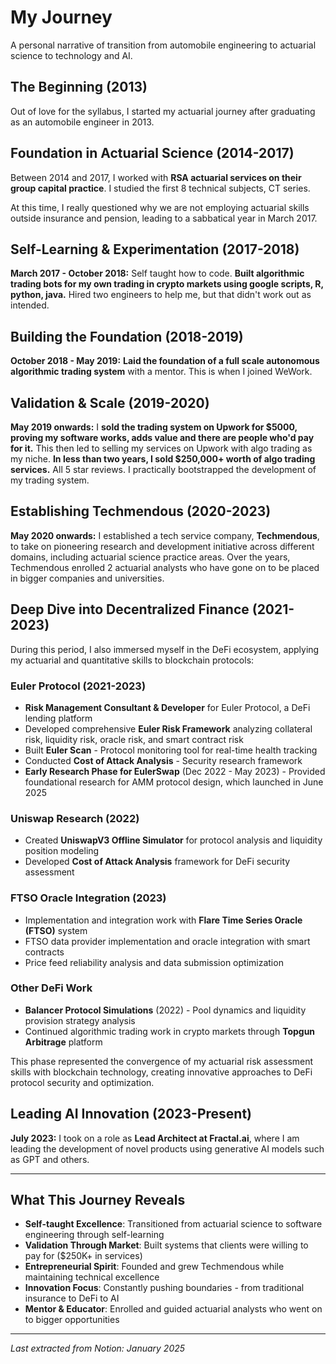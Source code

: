 # My Journey

A personal narrative of transition from automobile engineering to actuarial science to technology and AI.

## The Beginning (2013)

Out of love for the syllabus, I started my actuarial journey after graduating as an automobile engineer in 2013.

## Foundation in Actuarial Science (2014-2017)

Between 2014 and 2017, I worked with **RSA actuarial services on their group capital practice**. I studied the first 8 technical subjects, CT series.

At this time, I really questioned why we are not employing actuarial skills outside insurance and pension, leading to a sabbatical year in March 2017.

## Self-Learning & Experimentation (2017-2018)

**March 2017 - October 2018:** Self taught how to code. **Built algorithmic trading bots for my own trading in crypto markets using google scripts, R, python, java.** Hired two engineers to help me, but that didn't work out as intended.

## Building the Foundation (2018-2019)

**October 2018 - May 2019:** **Laid the foundation of a full scale autonomous algorithmic trading system** with a mentor. This is when I joined WeWork.

## Validation & Scale (2019-2020)

**May 2019 onwards:** I **sold the trading system on Upwork for $5000, proving my software works, adds value and there are people who'd pay for it.** This then led to selling my services on Upwork with algo trading as my niche. **In less than two years, I sold $250,000+ worth of algo trading services.** All 5 star reviews. I practically bootstrapped the development of my trading system.

## Establishing Techmendous (2020-2023)

**May 2020 onwards:** I established a tech service company, **Techmendous**, to take on pioneering research and development initiative across different domains, including actuarial science practice areas. Over the years, Techmendous enrolled 2 actuarial analysts who have gone on to be placed in bigger companies and universities.

## Deep Dive into Decentralized Finance (2021-2023)

During this period, I also immersed myself in the DeFi ecosystem, applying my actuarial and quantitative skills to blockchain protocols:

### Euler Protocol (2021-2023)
- **Risk Management Consultant & Developer** for Euler Protocol, a DeFi lending platform
- Developed comprehensive **Euler Risk Framework** analyzing collateral risk, liquidity risk, oracle risk, and smart contract risk
- Built **Euler Scan** - Protocol monitoring tool for real-time health tracking
- Conducted **Cost of Attack Analysis** - Security research framework
- **Early Research Phase for EulerSwap** (Dec 2022 - May 2023) - Provided foundational research for AMM protocol design, which launched in June 2025

### Uniswap Research (2022)
- Created **UniswapV3 Offline Simulator** for protocol analysis and liquidity position modeling
- Developed **Cost of Attack Analysis** framework for DeFi security assessment


### FTSO Oracle Integration (2023)
- Implementation and integration work with **Flare Time Series Oracle (FTSO)** system
- FTSO data provider implementation and oracle integration with smart contracts
- Price feed reliability analysis and data submission optimization

### Other DeFi Work
- **Balancer Protocol Simulations** (2022) - Pool dynamics and liquidity provision strategy analysis
- Continued algorithmic trading work in crypto markets through **Topgun Arbitrage** platform

This phase represented the convergence of my actuarial risk assessment skills with blockchain technology, creating innovative approaches to DeFi protocol security and optimization.

## Leading AI Innovation (2023-Present)

**July 2023:** I took on a role as **Lead Architect at Fractal.ai**, where I am leading the development of novel products using generative AI models such as GPT and others.

---

## What This Journey Reveals

- **Self-taught Excellence**: Transitioned from actuarial science to software engineering through self-learning
- **Validation Through Market**: Built systems that clients were willing to pay for ($250K+ in services)
- **Entrepreneurial Spirit**: Founded and grew Techmendous while maintaining technical excellence
- **Innovation Focus**: Constantly pushing boundaries - from traditional insurance to DeFi to AI
- **Mentor & Educator**: Enrolled and guided actuarial analysts who went on to bigger opportunities

---

*Last extracted from Notion: January 2025*
